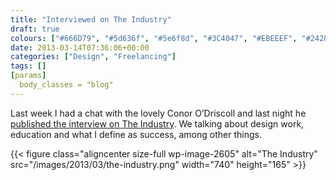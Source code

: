 ```yaml
---
title: "Interviewed on The Industry"
draft: true
colours: ["#666D79", "#5d636f", "#5e6f8d", "#3C4047", "#EBEEEF", "#24282d", "#A4A9AF"]
date: 2013-03-14T07:36:06+00:00
categories: ["Design", "Freelancing"]
tags: []
[params]
  body_classes = "blog"
---
```


Last week I had a chat with the lovely Conor O’Driscoll and last night he [published the interview on The Industry](http://theindustry.cc/2013/03/13/an-interview-with-laura-kalbag/). We talking about design work, education and what I define as success, among other things.

{{< figure class="aligncenter size-full wp-image-2605" alt="The Industry" src="/images/2013/03/the-industry.png" width="740" height="165" >}}


